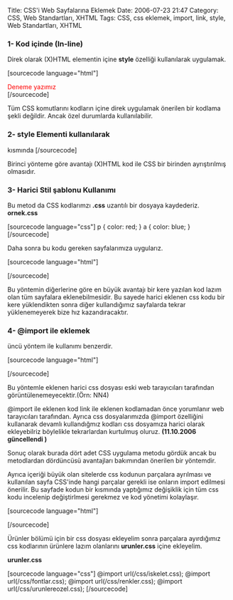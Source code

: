Title: CSS&#039;i Web Sayfalarına Eklemek
Date: 2006-07-23 21:47
Category: CSS, Web Standartları, XHTML
Tags: CSS, css eklemek, import, link, style, Web Standartları, XHTML

### 1- Kod içinde (In-line)

Direk olarak (X)HTML elementin içine **style** özelliği kullanılarak
uygulamak.<!--more-->

[sourcecode language="html"] <div style="color:red">Deneme
yazımız</div> [/sourcecode]

Tüm CSS komutlarını kodların içine direk uygulamak önerilen bir kodlama
şekli değildir. Ancak özel durumlarda kullanılabilir.

### 2- style Elementi kullanılarak

<head> kısmında <style> elementi içinde CSS kodumuzu yazarak
uygulamak.

[sourcecode language="html"] <!DOCTYPE html PUBLIC "-//W3C//DTD XHTML
1.0 Transitional//EN"
"http://www.w3.org/TR/xhtml1/DTD/xhtml1-transitional.dtd"> <html
xmlns="http://www.w3.org/1999/xhtml"> <head> <meta
http-equiv="Content-Type" content="text/html; charset=iso-8859-9" />
<title>CSS'i Uygulamak </title> <style type="text/css"> div{
color:red; } </style> </head> [/sourcecode]

Birinci yönteme göre avantajı (X)HTML kod ile CSS bir birinden
ayrıştırılmış olmasıdır.

### 3- Harici Stil şablonu Kullanımı

Bu metod da CSS kodlarımzı **.css** uzantılı bir dosyaya kaydederiz.
**ornek.css**

[sourcecode language="css"] p { color: red; } a { color: blue; }
[/sourcecode]

Daha sonra bu kodu gereken sayfalarımıza uygularız.

[sourcecode language="html"]<!DOCTYPE html PUBLIC "-//W3C//DTD XHTML
1.0 Transitional//EN"
"http://www.w3.org/TR/xhtml1/DTD/xhtml1-transitional.dtd"> <html
xmlns="http://www.w3.org/1999/xhtml"> <head> <meta
http-equiv="Content-Type" content="text/html; charset=iso-8859-9" />
<title>CSS'i Uygulamak</title> <link rel="stylesheet"
type="text/css" href="ornek.css" /> </head> [/sourcecode]

Bu yöntemin diğerlerine göre en büyük avantajı bir kere yazılan kod
lazım olan tüm sayfalara eklenebilmesidir. Bu sayede harici eklenen css
kodu bir kere yüklendikten sonra diğer kullandığımız sayfalarda tekrar
yüklenemeyerek bize hız kazandıracaktır.

### 4- @import ile eklemek

üncü yöntem ile kullanımı benzerdir.

[sourcecode language="html"]<!DOCTYPE html PUBLIC "-//W3C//DTD XHTML
1.0 Transitional//EN"
"http://www.w3.org/TR/xhtml1/DTD/xhtml1-transitional.dtd"> <html
xmlns="http://www.w3.org/1999/xhtml"> <head> <meta
http-equiv="Content-Type" content="text/html; charset=iso-8859-9" />
<title>CSS'i Uygulamak</title> <style type="text/css"> @import
"ornek.css"; </style> </head> [/sourcecode]

Bu yöntemle eklenen harici css dosyası eski web tarayıcıları tarafından
görüntülenemeyecektir.(Örn: NN4)

@import ile eklenen kod link ile eklenen kodlamadan önce yorumlanır web
tarayıcıları tarafından. Ayrıca css dosyalarımızda @import özelliğini
kullanarak devamlı kullandığmız kodları css dosyamıza harici olarak
ekleyebilriz böylelikle tekrarlardan kurtulmuş oluruz. **(11.10.2006
güncellendi )**

Sonuç olarak burada dört adet CSS uygulama metodu gördük ancak bu
metodlardan dördüncüsü avantajları bakımından önerilen bir yöntemdir.

Ayrıca içeriği büyük olan sitelerde css kodunun parçalara ayrılması ve
kullanılan sayfa CSS'inde hangi parçalar gerekli ise onların import
edilmesi önerilir. Bu sayfade kodun bir kısmında yaptığımız değişiklik
için tüm css kodu incelenip değiştirlmesi gerekmez ve kod yönetimi
kolaylaşır.

[sourcecode language="html"]<!DOCTYPE html PUBLIC "-//W3C//DTD XHTML
1.0 Transitional//EN"
"http://www.w3.org/TR/xhtml1/DTD/xhtml1-transitional.dtd"> <html
xmlns="http://www.w3.org/1999/xhtml"> <head> <meta
http-equiv="Content-Type" content="text/html; charset=iso-8859-9" />
<title>CSS'i Uygulamak</title> <style type="text/css"> @import
"ornek.css"; </style> </head>[/sourcecode]

Ürünler bölümü için bir css dosyası ekleyelim sonra parçalara
ayırdığımız css kodlarının ürünlere lazım olanlarını **urunler.css**
içine ekleyelim.

**urunler.css**

[sourcecode language="css"] @import url(/css/iskelet.css); @import
url(/css/fontlar.css); @import url(/css/renkler.css); @import
url(/css/urunlereozel.css); [/sourcecode]

</p>

